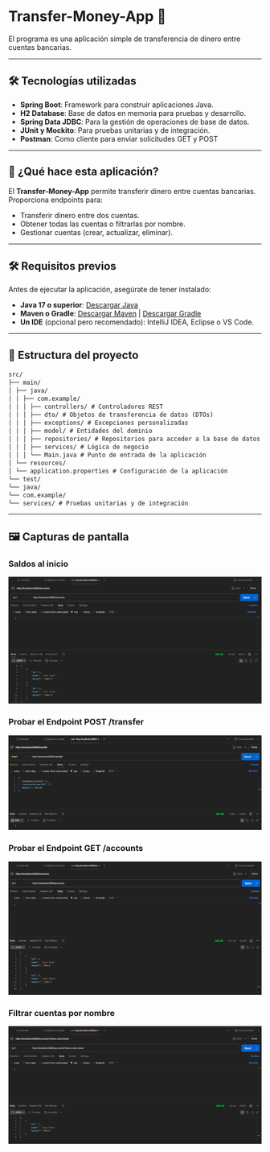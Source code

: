 # Transfer-Money-App 🚀
El programa es una aplicación simple de transferencia de dinero entre cuentas bancarias.

---

## 🛠️ Tecnologías utilizadas

- **Spring Boot**: Framework para construir aplicaciones Java.
- **H2 Database**: Base de datos en memoria para pruebas y desarrollo.
- **Spring Data JDBC**: Para la gestión de operaciones de base de datos.
- **JUnit y Mockito**: Para pruebas unitarias y de integración.
- **Postman**: Como cliente para enviar solicitudes GET y POST

---

## 🚀 ¿Qué hace esta aplicación?

El **Transfer-Money-App** permite transferir dinero entre cuentas bancarias. Proporciona endpoints para:
- Transferir dinero entre dos cuentas.
- Obtener todas las cuentas o filtrarlas por nombre.
- Gestionar cuentas (crear, actualizar, eliminar).

---

## 🛠️ Requisitos previos

Antes de ejecutar la aplicación, asegúrate de tener instalado:
- **Java 17 o superior**: [Descargar Java](https://www.oracle.com/java/technologies/javase-downloads.html)
- **Maven o Gradle**: [Descargar Maven](https://maven.apache.org/download.cgi) | [Descargar Gradle](https://gradle.org/install/)
- **Un IDE** (opcional pero recomendado): IntelliJ IDEA, Eclipse o VS Code.

---

## 🧩 Estructura del proyecto
```plaintext
src/
├── main/
│ ├── java/
│ │ ├── com.example/
│ │ │ ├── controllers/ # Controladores REST
│ │ │ ├── dto/ # Objetos de transferencia de datos (DTOs)
│ │ │ ├── exceptions/ # Excepciones personalizadas
│ │ │ ├── model/ # Entidades del dominio
│ │ │ ├── repositories/ # Repositorios para acceder a la base de datos
│ │ │ ├── services/ # Lógica de negocio
│ │ │ └── Main.java # Punto de entrada de la aplicación
│ └── resources/
│ └── application.properties # Configuración de la aplicación
└── test/
└── java/
└── com.example/
└── services/ # Pruebas unitarias y de integración
```
---

## 🖼️ Capturas de pantalla

### Saldos al inicio
![Saldos al inicio](screenshots/01-Saldos-al-inicio.png)

### Probar el Endpoint POST /transfer
![Probar el Endpoint POST /transfer](screenshots/02-Probar-el-Endpoint-POST-transfer.png)

### Probar el Endpoint GET /accounts
![Probar el Endpoint GET /accounts](screenshots/03-Probar-el-Endpoint-GET-accounts.png)

### Filtrar cuentas por nombre
![Filtrar cuentas por nombre](screenshots/04-Filtrar-cuentas-por-nombre.png)





